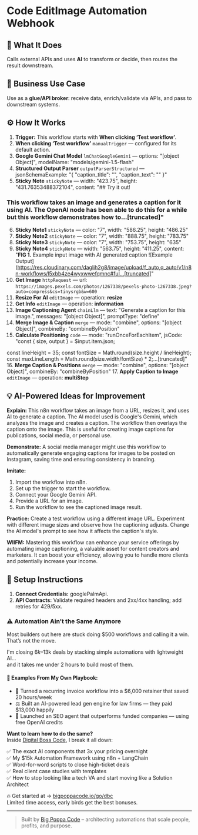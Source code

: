 # Code EditImage Automation Webhook
  ## 🚀 What It Does
  Calls external APIs and uses **AI** to transform or decide, then routes the result downstream.
  
  ## 💼 Business Use Case
  Use as a **glue/API broker**: receive data, enrich/validate via APIs, and pass to downstream systems.
  
  ## ⚙️ How It Works
  1. **Trigger:** This workflow starts with **When clicking ‘Test workflow’**.
  2. **When clicking ‘Test workflow’** `manualTrigger` — configured for its default action.
3. **Google Gemini Chat Model** `lmChatGoogleGemini` — options: "[object Object]", modelName: "models/gemini-1.5-flash"
4. **Structured Output Parser** `outputParserStructured` — jsonSchemaExample: "{
	"caption_title": "",
	"caption_text": ""
}"
5. **Sticky Note** `stickyNote` — width: "423.75", height: "431.76353488372104", content: "## Try it out!

### This workflow takes an image and generates a caption for it using AI. The OpenAI node has been able to do this for a while but this workflow demonstrates how to…[truncated]"
6. **Sticky Note1** `stickyNote` — color: "7", width: "586.25", height: "486.25"
7. **Sticky Note2** `stickyNote` — color: "7", width: "888.75", height: "783.75"
8. **Sticky Note3** `stickyNote` — color: "7", width: "753.75", height: "635"
9. **Sticky Note4** `stickyNote` — width: "563.75", height: "411.25", content: "**FIG 1.** Example input image with AI generated caption
![Example Output](https://res.cloudinary.com/daglih2g8/image/upload/f_auto,q_auto/v1/n8n-workflows/l5xbb4ze4wyxwwefqmnc#ful…[truncated]"
10. **Get Image** `httpRequest` — url: `https://images.pexels.com/photos/1267338/pexels-photo-1267338.jpeg?auto=compress&cs=tinysrgb&w=600`
11. **Resize For AI** `editImage` — operation: **resize**
12. **Get Info** `editImage` — operation: **information**
13. **Image Captioning Agent** `chainLlm` — text: "Generate a caption for this image.", messages: "[object Object]", promptType: "define"
14. **Merge Image & Caption** `merge` — mode: "combine", options: "[object Object]", combineBy: "combineByPosition"
15. **Calculate Positioning** `code` — mode: "runOnceForEachItem", jsCode: "const { size, output } = $input.item.json;

const lineHeight = 35;
const fontSize = Math.round(size.height / lineHeight);
const maxLineLength = Math.round(size.width/fontSize) * 2;…[truncated]"
16. **Merge Caption & Positions** `merge` — mode: "combine", options: "[object Object]", combineBy: "combineByPosition"
17. **Apply Caption to Image** `editImage` — operation: **multiStep**
  
  ## 💡 AI-Powered Ideas for Improvement
  **Explain:** This n8n workflow takes an image from a URL, resizes it, and uses AI to generate a caption. The AI model used is Google's Gemini, which analyzes the image and creates a caption. The workflow then overlays the caption onto the image. This is useful for creating image captions for publications, social media, or personal use.

**Demonstrate:** A social media manager might use this workflow to automatically generate engaging captions for images to be posted on Instagram, saving time and ensuring consistency in branding.

**Imitate:** 
1. Import the workflow into n8n.
2. Set up the trigger to start the workflow.
3. Connect your Google Gemini API.
4. Provide a URL for an image.
5. Run the workflow to see the captioned image result.

**Practice:** Create a test workflow using a different image URL. Experiment with different image sizes and observe how the captioning adjusts. Change the AI model's prompt to see how it affects the caption's style.

**WIIFM:** Mastering this workflow can enhance your service offerings by automating image captioning, a valuable asset for content creators and marketers. It can boost your efficiency, allowing you to handle more clients and potentially increase your income.
  
  ## 🔧 Setup Instructions
  1. **Connect Credentials:** googlePalmApi.
2. **API Contracts:** Validate required headers and 2xx/4xx handling; add retries for 429/5xx.
  
### ⚠️ Automation Ain’t the Same Anymore

Most builders out here are stuck doing $500 workflows and calling it a win.  
That’s not the move.  

I'm closing $6k–$13k deals by stacking simple automations with lightweight AI...  
and it takes me under 2 hours to build most of them.

#### 🧠 Examples From My Own Playbook:
- 🔁 Turned a recurring invoice workflow into a $6,000 retainer that saved 20 hours/week  
- ⚖️ Built an AI-powered lead gen engine for law firms — they paid $13,000 happily  
- 🚀 Launched an SEO agent that outperforms funded companies — using free OpenAI credits  

**Want to learn how to do the same?**  
Inside [Digital Boss Code](https://bigpoppacode.io/go/dbc), I break it all down:

✅ The exact AI components that 3x your pricing overnight  
✅ My $15k Automation Framework using n8n + LangChain  
✅ Word-for-word scripts to close high-ticket deals  
✅ Real client case studies with templates  
✅ How to stop looking like a tech VA and start moving like a Solution Architect  

🔥 Get started at → [bigpoppacode.io/go/dbc](https://bigpoppacode.io/go/dbc)  
Limited time access, early birds get the best bonuses.

---
> Built by [Big Poppa Code](https://bigpoppacode.io) – architecting automations that scale people, profits, and purpose.
  